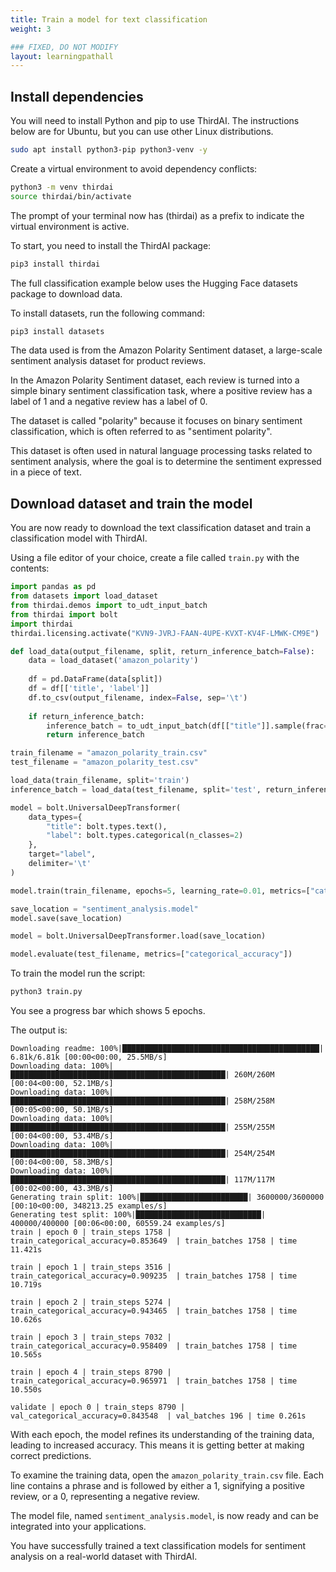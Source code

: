 ```yaml
---
title: Train a model for text classification 
weight: 3

### FIXED, DO NOT MODIFY
layout: learningpathall
---
```


## Install dependencies

You will need to install Python and pip to use ThirdAI. The instructions below are for Ubuntu, but you can use other Linux distributions.

```bash { target="ubuntu:latest" }
sudo apt install python3-pip python3-venv -y
```

Create a virtual environment to avoid dependency conflicts: 

```bash
python3 -m venv thirdai
source thirdai/bin/activate
```

The prompt of your terminal now has (thirdai) as a prefix to indicate the virtual environment is active.

To start, you need to install the ThirdAI package: 

```bash
pip3 install thirdai
```

The full classification example below uses the Hugging Face datasets package to download data. 

To install datasets, run the following command:

```bash
pip3 install datasets
```

The data used is from the Amazon Polarity Sentiment dataset, a large-scale sentiment analysis dataset for product reviews. 

In the Amazon Polarity Sentiment dataset, each review is turned into a simple binary sentiment classification task, where a positive review has a label of 1 and a negative review has a label of 0. 

The dataset is called "polarity" because it focuses on binary sentiment classification, which is often referred to as "sentiment polarity". 

This dataset is often used in natural language processing tasks related to sentiment analysis, where the goal is to determine the sentiment expressed in a piece of text.

## Download dataset and train the model 

You are now ready to download the text classification dataset and train a classification model with ThirdAI. 

Using a file editor of your choice, create a file called `train.py` with the contents:


```python
import pandas as pd
from datasets import load_dataset
from thirdai.demos import to_udt_input_batch
from thirdai import bolt
import thirdai
thirdai.licensing.activate("KVN9-JVRJ-FAAN-4UPE-KVXT-KV4F-LMWK-CM9E")

def load_data(output_filename, split, return_inference_batch=False):
    data = load_dataset('amazon_polarity')
    
    df = pd.DataFrame(data[split])
    df = df[['title', 'label']]    
    df.to_csv(output_filename, index=False, sep='\t')
    
    if return_inference_batch:
        inference_batch = to_udt_input_batch(df[["title"]].sample(frac=1).iloc[:5])
        return inference_batch

train_filename = "amazon_polarity_train.csv"
test_filename = "amazon_polarity_test.csv"

load_data(train_filename, split='train')
inference_batch = load_data(test_filename, split='test', return_inference_batch=True)

model = bolt.UniversalDeepTransformer(
    data_types={
        "title": bolt.types.text(),
        "label": bolt.types.categorical(n_classes=2)
    },
    target="label",
    delimiter='\t'
)

model.train(train_filename, epochs=5, learning_rate=0.01, metrics=["categorical_accuracy"])

save_location = "sentiment_analysis.model"
model.save(save_location)

model = bolt.UniversalDeepTransformer.load(save_location)

model.evaluate(test_filename, metrics=["categorical_accuracy"])

```
To train the model run the script:

```bash
python3 train.py
```

You see a progress bar which shows 5 epochs. 

The output is:

```output
Downloading readme: 100%|████████████████████████████████████████████| 6.81k/6.81k [00:00<00:00, 25.5MB/s]
Downloading data: 100%|████████████████████████████████████████████████| 260M/260M [00:04<00:00, 52.1MB/s]
Downloading data: 100%|████████████████████████████████████████████████| 258M/258M [00:05<00:00, 50.1MB/s]
Downloading data: 100%|████████████████████████████████████████████████| 255M/255M [00:04<00:00, 53.4MB/s]
Downloading data: 100%|████████████████████████████████████████████████| 254M/254M [00:04<00:00, 58.3MB/s]
Downloading data: 100%|████████████████████████████████████████████████| 117M/117M [00:02<00:00, 43.3MB/s]
Generating train split: 100%|████████████████████████| 3600000/3600000 [00:10<00:00, 348213.25 examples/s]
Generating test split: 100%|████████████████████████████| 400000/400000 [00:06<00:00, 60559.24 examples/s]
train | epoch 0 | train_steps 1758 | train_categorical_accuracy=0.853649  | train_batches 1758 | time 11.421s

train | epoch 1 | train_steps 3516 | train_categorical_accuracy=0.909235  | train_batches 1758 | time 10.719s

train | epoch 2 | train_steps 5274 | train_categorical_accuracy=0.943465  | train_batches 1758 | time 10.626s

train | epoch 3 | train_steps 7032 | train_categorical_accuracy=0.958409  | train_batches 1758 | time 10.565s

train | epoch 4 | train_steps 8790 | train_categorical_accuracy=0.965971  | train_batches 1758 | time 10.550s

validate | epoch 0 | train_steps 8790 | val_categorical_accuracy=0.843548  | val_batches 196 | time 0.261s

```

With each epoch, the model refines its understanding of the training data, leading to increased accuracy. This means it is getting better at making correct predictions.

To examine the training data, open the `amazon_polarity_train.csv` file. Each line contains a phrase and is followed by either a 1, signifying a positive review, or a 0, representing a negative review.

The model file, named `sentiment_analysis.model`, is now ready and can be integrated into your applications.

You have successfully trained a text classification models for sentiment analysis on a real-world dataset with ThirdAI.
